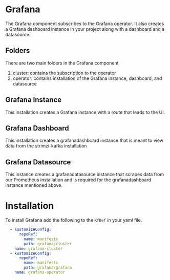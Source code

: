 # Grafana

The Grafana component subscribes to the Grafana operator.  It also creates a
Grafana dashboard instance in your project along with a dashboard and a datasource.
 
## Folders
There are two main folders in the Grafana component
1. cluster: contains the subscription to the operator
2. operator: contains installation of the Grafana instance, dashboard, and datasource

## Grafana Instance

This installation creates a Grafana instance with a route that leads to the UI.

## Grafana Dashboard

This installation creates a grafanadashboard instance that is meant to view data from the strimzi-kafka installation

## Grafana Datasource

This instance creates a grafanadatasource instance that scrapes data from our Prometheus
installation and is required for the grafanadashboard instance mentioned above.

# Installation
To install Grafana add the following to the `KfDef` in your yaml file.

```yaml
  - kustomizeConfig:
      repoRef:
        name: manifests
        path: grafana/cluster
    name: grafana-cluster
  - kustomizeConfig:
      repoRef:
        name: manifests
        path: grafana/grafana
    name: grafana-operator
```
